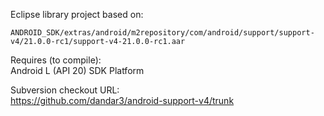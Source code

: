 Eclipse library project based on:

`ANDROID_SDK/extras/android/m2repository/com/android/support/support-v4/21.0.0-rc1/support-v4-21.0.0-rc1.aar`

Requires (to compile):<br>
Android L (API 20) SDK Platform

Subversion checkout URL:<br/>
https://github.com/dandar3/android-support-v4/trunk
